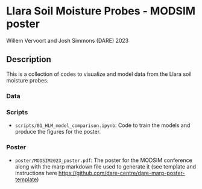 # Llara Soil Moisture Probes - MODSIM poster
Willem Vervoort and Josh Simmons (DARE) 2023

## Description
This is a collection of codes to visualize and model data from the Llara soil moisture probes.

### Data

### Scripts

- `scripts/01_HLM_model_comparison.ipynb`: Code to train the models and produce the figures for the poster.

### Poster

- `poster/MODSIM2023_poster.pdf`: The poster for the MODSIM conference along with the marp markdown file used to generate it (see template and instructions here https://github.com/dare-centre/dare-marp-poster-template)

